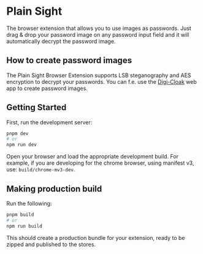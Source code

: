 # Plain Sight

The browser extension that allows you to use images as passwords. Just drag & drop your password image on any password input field and it will automatically decrypt the password image.

## How to create password images

The Plain Sight Browser Extension supports LSB steganography and AES encryption to decrypt your passwords. 
You can f.e. use the [Digi-Cloak](https://kaushalmeena.github.io/digi-cloak/) web app to create password images.

## Getting Started

First, run the development server:

```bash
pnpm dev
# or
npm run dev
```

Open your browser and load the appropriate development build. For example, if you are developing for the chrome browser, using manifest v3, use: `build/chrome-mv3-dev`.

## Making production build

Run the following:

```bash
pnpm build
# or
npm run build
```

This should create a production bundle for your extension, ready to be zipped and published to the stores.